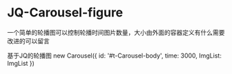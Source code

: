 # JQ-Carousel-figure
一个简单的轮播图可以控制轮播时间图片数量，大小由外面的容器定义有什么需要改进的可以留言

基于JQ的轮播图
 new Carousel({
        id: '#t-Carousel-body',
        time: 3000,
        ImgList: ImgList
    })
